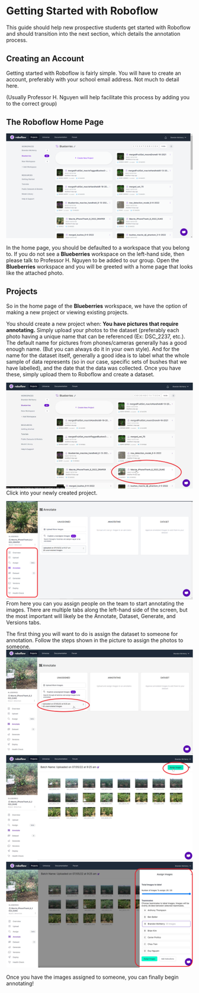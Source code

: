 # Getting Started with Roboflow

This guide should help new prospective students get started with Roboflow and should transition into the next section, which details the annotation process.


## Creating an Account

Getting started with Roboflow is fairly simple. You will have to create an account, preferably with your school email address. Not much to detail here.

(Usually Professor H. Nguyen will help facilitate this process by adding you to the correct group)


## The Roboflow Home Page

![Roboflow Home Page](../../images/roboflow/getting-started/Roboflow-Home.png)

In the home page, you should be defaulted to a workspace that you belong to. If you do not see a <b>Blueberries</b> workspace on the left-hand side, then please talk to Professor H. Nguyen to be added to our group. Open the <b>Blueberries</b> workspace and you will be greeted with a home page that looks like the attached photo.


## Projects

So in the home page of the <b>Blueberries</b> workspace, we have the option of making a new project or viewing existing projects. 

You should create a new project when: <b>You have pictures that require annotating.</b> Simply upload your photos to the dataset (preferably each photo having a unique name that can be referenced (Ex: DSC_2237, etc.). The default name for pictures from phones/cameras generally has a good enough name. (But you can always do it in your own style). And for the name for the dataset itself, generally a good idea is to label what the whole sample of data represents (so in our case, specific sets of bushes that we have labelled), and the date that the data was collected. Once you have these, simply upload them to Roboflow and create a dataset.

![New Dataset Step 1](../../images/roboflow/getting-started/New-Dataset-Step1.png)
Click into your newly created project.


![New Dataset Step 2a](../../images/roboflow/getting-started/New-Dataset-Step2a.png)
From here you can you assign people on the team to start annotating the images. There are multiple tabs along the left-hand side of the screen, but the most important will likely be the Annotate, Dataset, Generate, and Versions tabs.

The first thing you will want to do is assign the dataset to someone for annotation. Follow the steps shown in the picture to assign the photos to someone.
![New Dataset Step 2b](../../images/roboflow/getting-started/New-Dataset-Step2b.png)
![New Dataset Step 3](../../images/roboflow/getting-started/New-Dataset-Step3.png)
![New Dataset Step 4](../../images/roboflow/getting-started/New-Dataset-Step4.png)

Once you have the images assigned to someone, you can finally begin annotating!

